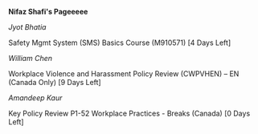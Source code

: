 **Nifaz Shafi's Pageeeee**


*Jyot Bhatia*

Safety Mgmt System (SMS) Basics Course (M910571) [4 Days Left]


*William Chen*

Workplace Violence and Harassment Policy Review (CWPVHEN) – EN (Canada Only) [9 Days Left]


*Amandeep Kaur*

Key Policy Review P1-52 Workplace Practices - Breaks (Canada) [0 Days Left]


